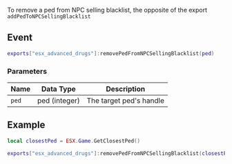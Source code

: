 To remove a ped from NPC selling blacklist, the opposite of the export `addPedToNPCSellingBlacklist`



## Event
``` lua
exports["esx_advanced_drugs"]:removePedFromNPCSellingBlacklist(ped)
```

### Parameters

| Name              | Data Type | Description                 |
| -                 | -         | -                             |
| `ped`             | ped (integer)    | The target ped's handle  |

## Example
``` lua
local closestPed = ESX.Game.GetClosestPed()

exports["esx_advanced_drugs"]:removePedFromNPCSellingBlacklist(closestPed)
```